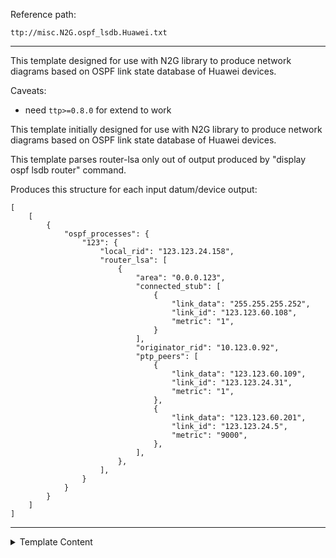 Reference path:
```
ttp://misc.N2G.ospf_lsdb.Huawei.txt
```

---



This template designed for use with N2G library to produce network diagrams based on OSPF 
link state database of Huawei devices. 

Caveats:

 - need `ttp>=0.8.0` for extend to work


This template initially designed for use with N2G library to produce network 
diagrams based on OSPF link state database of Huawei devices.

This template parses router-lsa only out of output produced by 
"display ospf lsdb router" command.
 
Produces this structure for each input datum/device output:
```
[
    [
        {
            "ospf_processes": {
                "123": {
                    "local_rid": "123.123.24.158",
                    "router_lsa": [
                        {
                            "area": "0.0.0.123",
                            "connected_stub": [
                                {
                                    "link_data": "255.255.255.252",
                                    "link_id": "123.123.60.108",
                                    "metric": "1",
                                }
                            ],
                            "originator_rid": "10.123.0.92",
                            "ptp_peers": [
                                {
                                    "link_data": "123.123.60.109",
                                    "link_id": "123.123.24.31",
                                    "metric": "1",
                                },
                                {
                                    "link_data": "123.123.60.201",
                                    "link_id": "123.123.24.5",
                                    "metric": "9000",
                                },
                            ],
                        },
                    ],
                }
            }
        }
    ]
]
```



---

<details><summary>Template Content</summary>
```
<doc>
This template designed for use with N2G library to produce network diagrams based on OSPF 
link state database of Huawei devices. 

Caveats:

 - need `ttp>=0.8.0` for extend to work
</doc>

<extend template="ttp://platform/huawei_display_ospf_lsdb_router.txt"/>
```
</details>